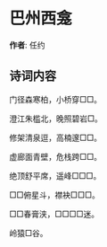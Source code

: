 # 巴州西龛

**作者**: 任约

## 诗词内容

门径森寒柏，小桥穿□□。

澄江朱槛北，晚照碧岩□。

修架清泉逗，高楠邃□□。

虚廊面青壁，危栈跨□□。

绝顶舒平席，遥峰□□□。

□□俯星斗，襟袂□□□。

□□春膏浃，□□□□迷。

岭猿□谷。

